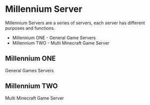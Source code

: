 # Millennium Server
 
 Millennium Servers are a series of servers, each server has different purposes and functions.
 
 - Millennium ONE - General Game Servers
 - Millennium TWO - Multi Minecraft Game Server
 
## Millennium ONE
 General Games Servers
## Millennium TWO
 Multi Minecraft Game Server
